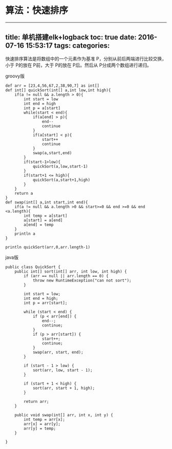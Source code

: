 算法：快速排序
=
---
title: 单机搭建elk+logback
toc: true
date: 2016-07-16 15:53:17
tags:
categories:
---

快速排序算法是将数组中的一个元素作为基准 P，分别从前后两端进行比较交换，小于 P的放在 P前，大于 P的放在 P后。然后从 P分成两个数组进行递归。

groovy版

	def arr = [23,4,56,67,2,38,90,7] as int[]
	def int[] quickSort(int[] a,int low,int high){
	    if(a != null && a.length > 0){
	        int start = low
	        int end = high
	        int p = a[start]
	        while(start < end){
	            if(a[end] > p){
	                end--
	                continue
	            }
	            if(a[start] < p){
	                start++
	                continue
	            }
	            swap(a,start,end)
	        }
	        if(start-1>low){
	            quickSort(a,low,start-1)
	        }
	        if(start+1 <= high){
	            quickSort(a,start+1,high)
	        }
	    }
	    return a
	}
	def swap(int[] a,int start,int end){
	    if(a != null && a.length >0 && start>=0 && end >=0 && end <a.length){
	        int temp = a[start]
	        a[start] = a[end]
	        a[end] = temp
	    }
	    println a
	}

	println quickSort(arr,0,arr.length-1)

java版

	public class QuickSort {
	    public int[] sort(int[] arr, int low, int high) {
	        if (arr == null || arr.length == 0) {
	            throw new RuntimeException("can not sort");
	        }

	        int start = low;
	        int end = high;
	        int p = arr[start];

	        while (start < end) {
	            if (p < arr[end]) {
	                end--;
	                continue;
	            }
	            if (p > arr[start]) {
	                start++;
	                continue;
	            }
	            swap(arr, start, end);
	        }

	        if (start - 1 > low) {
	            sort(arr, low, start - 1);
	        }

	        if (start + 1 < high) {
	            sort(arr, start + 1, high);
	        }

	        return arr;
	    }

	    public void swap(int[] arr, int x, int y) {
	        int temp = arr[x];
	        arr[x] = arr[y];
	        arr[y] = temp;
	    }

	}
